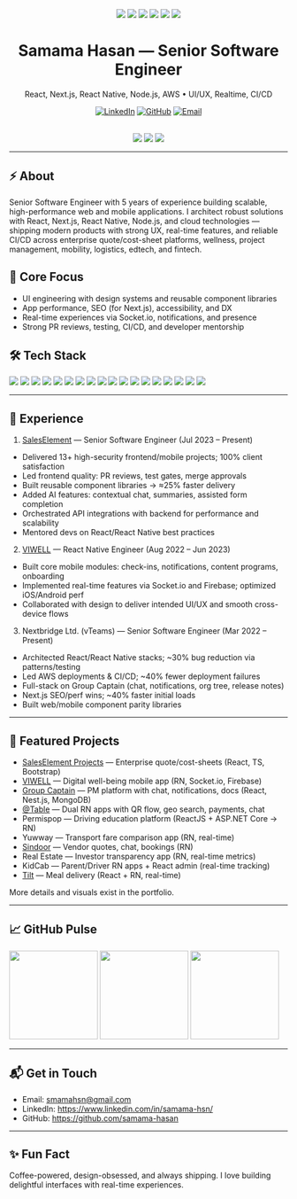 <div align="center">

  <img src="https://img.shields.io/badge/React-20232A?style=for-the-badge&logo=react&logoColor=61DAFB" />
  <img src="https://img.shields.io/badge/Next.js-000000?style=for-the-badge&logo=nextdotjs&logoColor=white" />
  <img src="https://img.shields.io/badge/React%20Native-20232A?style=for-the-badge&logo=react&logoColor=61DAFB" />
  <img src="https://img.shields.io/badge/Node.js-339933?style=for-the-badge&logo=nodedotjs&logoColor=white" />
  <img src="https://img.shields.io/badge/NestJS-E0234E?style=for-the-badge&logo=nestjs&logoColor=white" />
  <img src="https://img.shields.io/badge/AWS-232F3E?style=for-the-badge&logo=amazonaws&logoColor=FF9900" />

  <br/>
  <h1>Samama Hasan — Senior Software Engineer</h1>
  <p>React, Next.js, React Native, Node.js, AWS • UI/UX, Realtime, CI/CD</p>

  <a href="https://www.linkedin.com/in/samama-hsn/"><img alt="LinkedIn" src="https://img.shields.io/badge/LinkedIn-samama--hsn-0A66C2?style=flat&logo=linkedin&logoColor=white"/></a>
  <a href="https://github.com/samama-hasan"><img alt="GitHub" src="https://img.shields.io/badge/GitHub-samama--hasan-181717?style=flat&logo=github&logoColor=white"/></a>
  <a href="mailto:smamahsn@gmail.com"><img alt="Email" src="https://img.shields.io/badge/Email-smamahsn%40gmail.com-D14836?style=flat&logo=gmail&logoColor=white"/></a>

  <br/>
  <img src="https://img.shields.io/badge/Experience-5%2B%20years-673AB7?style=for-the-badge" />
  <img src="https://img.shields.io/badge/Delivered-13%2B%20projects-2196F3?style=for-the-badge" />
  <img src="https://img.shields.io/badge/Specialty-Frontend%20%2B%20Mobile%20%2B%20Realtime-009688?style=for-the-badge" />

</div>

---

## ⚡ About

Senior Software Engineer with 5 years of experience building scalable, high-performance web and mobile applications. I architect robust solutions with React, Next.js, React Native, Node.js, and cloud technologies — shipping modern products with strong UX, real-time features, and reliable CI/CD across enterprise quote/cost-sheet platforms, wellness, project management, mobility, logistics, edtech, and fintech.

## 🧭 Core Focus

- UI engineering with design systems and reusable component libraries
- App performance, SEO (for Next.js), accessibility, and DX
- Real-time experiences via Socket.io, notifications, and presence
- Strong PR reviews, testing, CI/CD, and developer mentorship

## 🛠️ Tech Stack

<p>
  <img src="https://img.shields.io/badge/TypeScript-3178C6?logo=typescript&logoColor=white" />
  <img src="https://img.shields.io/badge/JavaScript-F7DF1E?logo=javascript&logoColor=000" />
  <img src="https://img.shields.io/badge/React-61DAFB?logo=react&logoColor=000" />
  <img src="https://img.shields.io/badge/Next.js-000?logo=nextdotjs&logoColor=fff" />
  <img src="https://img.shields.io/badge/React%20Native-61DAFB?logo=react&logoColor=000" />
  <img src="https://img.shields.io/badge/Redux-764ABC?logo=redux&logoColor=fff" />
  <img src="https://img.shields.io/badge/Tailwind-38B2AC?logo=tailwindcss&logoColor=fff" />
  <img src="https://img.shields.io/badge/Node.js-339933?logo=nodedotjs&logoColor=fff" />
  <img src="https://img.shields.io/badge/NestJS-E0234E?logo=nestjs&logoColor=fff" />
  <img src="https://img.shields.io/badge/GraphQL-E10098?logo=graphql&logoColor=fff" />
  <img src="https://img.shields.io/badge/REST-02569B?logo=swagger&logoColor=fff" />
  <img src="https://img.shields.io/badge/MongoDB-47A248?logo=mongodb&logoColor=fff" />
  <img src="https://img.shields.io/badge/PostgreSQL-4169E1?logo=postgresql&logoColor=fff" />
  <img src="https://img.shields.io/badge/MySQL-4479A1?logo=mysql&logoColor=fff" />
  <img src="https://img.shields.io/badge/AWS-232F3E?logo=amazonaws&logoColor=FF9900" />
  <img src="https://img.shields.io/badge/Docker-2496ED?logo=docker&logoColor=fff" />
  <img src="https://img.shields.io/badge/Kubernetes-326CE5?logo=kubernetes&logoColor=fff" />
  <img src="https://img.shields.io/badge/Socket.io-010101?logo=socketdotio&logoColor=fff" />
</p>

---

## 💼 Experience

1) [SalesElement](https://saleselement.com/) — Senior Software Engineer (Jul 2023 – Present)
- Delivered 13+ high-security frontend/mobile projects; 100% client satisfaction
- Led frontend quality: PR reviews, test gates, merge approvals
- Built reusable component libraries → ≈25% faster delivery
- Added AI features: contextual chat, summaries, assisted form completion
- Orchestrated API integrations with backend for performance and scalability
- Mentored devs on React/React Native best practices

2) [VIWELL](https://apps.apple.com/us/app/viwell/id1669218312) — React Native Engineer (Aug 2022 – Jun 2023)
- Built core mobile modules: check-ins, notifications, content programs, onboarding
- Implemented real-time features via Socket.io and Firebase; optimized iOS/Android perf
- Collaborated with design to deliver intended UI/UX and smooth cross-device flows

3) Nextbridge Ltd. (vTeams) — Senior Software Engineer (Mar 2022 – Present)
- Architected React/React Native stacks; ~30% bug reduction via patterns/testing
- Led AWS deployments & CI/CD; ~40% fewer deployment failures
- Full-stack on Group Captain (chat, notifications, org tree, release notes)
- Next.js SEO/perf wins; ~40% faster initial loads
- Built web/mobile component parity libraries

---

## 🚀 Featured Projects

- [SalesElement Projects](https://saleselement.com/) — Enterprise quote/cost-sheets (React, TS, Bootstrap)
- [VIWELL](https://apps.apple.com/us/app/viwell/id1669218312) — Digital well-being mobile app (RN, Socket.io, Firebase)
- [Group Captain](https://gc.vteamslabs.com/) — PM platform with chat, notifications, docs (React, Nest.js, MongoDB)
- [@Table](https://apps.apple.com/us/app/%C3%A0-table/id1535945992) — Dual RN apps with QR flow, geo search, payments, chat
- Permispop — Driving education platform (ReactJS + ASP.NET Core → RN)
- Yuwway — Transport fare comparison app (RN, real-time)
- [Sindoor](https://apps.apple.com/us/app/sindoor/id1624458201) — Vendor quotes, chat, bookings (RN)
- Real Estate — Investor transparency app (RN, real-time metrics)
- KidCab — Parent/Driver RN apps + React admin (real-time tracking)
- [Tilt](https://apps.apple.com/us/app/tilt-enterprise/id1548875909) — Meal delivery (React + RN, real-time)

More details and visuals exist in the portfolio.

---

## 📈 GitHub Pulse

<div>
  <img src="https://github-readme-stats.vercel.app/api?username=smamaHsn&show_icons=true&theme=radical" height="160" />
  <img src="https://streak-stats.demolab.com?user=smamaHsn&theme=radical" height="160" />
  <img src="https://github-readme-stats.vercel.app/api/top-langs/?username=smamaHsn&layout=compact&theme=radical" height="160" />
</div>

---

## 📬 Get in Touch

- Email: smamahsn@gmail.com
- LinkedIn: https://www.linkedin.com/in/samama-hsn/
- GitHub: https://github.com/samama-hasan

---

## ✨ Fun Fact

Coffee-powered, design-obsessed, and always shipping. I love building delightful interfaces with real-time experiences.
